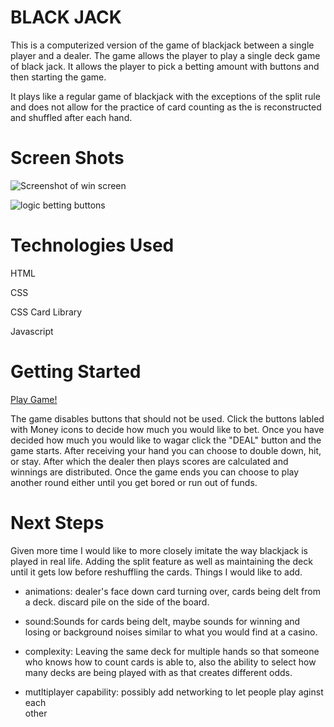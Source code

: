 
# BLACK JACK
This is a computerized version of the game of blackjack between a single player and a dealer. The game allows the player to play a single deck game of black jack. It allows the player to pick a betting amount with buttons and then starting the game. 

It plays like a regular game of blackjack with the exceptions of the split rule and does not allow for the practice of card counting as the is reconstructed and shuffled after each hand. 



# Screen Shots
![Screenshot of win screen](https://i.imgur.com/8AXrwiY.png)

![logic betting buttons](https://i.imgur.com/XTpZwgu.png)

# Technologies Used
HTML  

CSS  

CSS Card Library   

Javascript

# Getting Started
[Play Game!](https://taylorychin.github.io/blackjack/)

The game disables buttons that should not be used. Click the buttons labled with Money icons to decide how much you would like to bet. 
Once you have decided how much you would like to wagar click the "DEAL" button and the game starts. After receiving your hand you can choose to double down, hit, or stay. After which the dealer then plays scores are calculated and winnings are distributed.
Once the game ends you can choose to play another round either until you get bored or run out of funds.

# Next Steps
Given more time I would like to more closely imitate the way blackjack is played in real life. Adding the split feature as well as maintaining the deck until it gets low before reshuffling the cards.
Things I would like to add.
- animations: dealer's face down card turning over, cards being delt from a deck.
  discard pile on the side of the board.

- sound:Sounds for cards being delt, maybe sounds for winning and losing or
  background noises similar to what you would find at a casino.

- complexity: Leaving the same deck for multiple hands so that someone who knows
  how to count cards is able to, also the ability to select how many decks are being played with as that creates different odds. 

- mutltiplayer capability: possibly add networking to let people play aginst each   
  other

